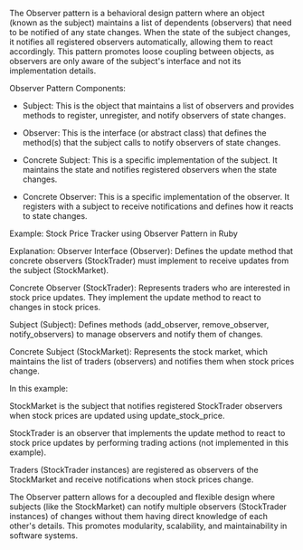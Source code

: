 The Observer pattern is a behavioral design pattern where an object (known as the subject) maintains a list of dependents (observers) 
that need to be notified of any state changes. When the state of the subject changes, it notifies all registered observers 
automatically, allowing them to react accordingly. This pattern promotes loose coupling between objects, as observers are only aware 
of the subject's interface and not its implementation details.

Observer Pattern Components:
- Subject: This is the object that maintains a list of observers and provides methods to register, unregister, and notify observers
of state changes.

- Observer: This is the interface (or abstract class) that defines the method(s) that the subject calls to notify observers of state 
changes.

- Concrete Subject: This is a specific implementation of the subject. It maintains the state and notifies registered observers when 
the state changes.

- Concrete Observer: This is a specific implementation of the observer. It registers with a subject to receive notifications and 
defines how it reacts to state changes.

Example: Stock Price Tracker using Observer Pattern in Ruby



Explanation:
Observer Interface (Observer): Defines the update method that concrete observers (StockTrader) must implement to receive updates 
from the subject (StockMarket).

Concrete Observer (StockTrader): Represents traders who are interested in stock price updates. They implement the update method to 
react to changes in stock prices.

Subject (Subject): Defines methods (add_observer, remove_observer, notify_observers) to manage observers and notify them of changes.

Concrete Subject (StockMarket): Represents the stock market, which maintains the list of traders (observers) and notifies them when 
stock prices change.

In this example:

StockMarket is the subject that notifies registered StockTrader observers when stock prices are updated using update_stock_price.

StockTrader is an observer that implements the update method to react to stock price updates by performing trading actions 
(not implemented in this example).

Traders (StockTrader instances) are registered as observers of the StockMarket and receive notifications when stock prices change.

The Observer pattern allows for a decoupled and flexible design where subjects (like the StockMarket) can notify multiple observers
(StockTrader instances) of changes without them having direct knowledge of each other's details. This promotes modularity, 
scalability, and maintainability in software systems.

